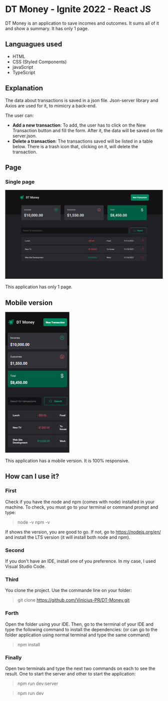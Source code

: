 # DT Money - Ignite 2022 - React JS

DT Money is an application to save incomes and outcomes. It sums all of it and show a summary. It has only 1 page.

## Languagues used
* HTML
* CSS (Styled Components)
* javaScript
* TypeScript

## Explanation

The data about transactions is saved in a json file. Json-server library and Axios are used for it, to mimicry a back-end.

The user can:

* **Add a new transaction**: To add, the user has to click on the New Transaction button and fill the form. After it, the data will be saved on file server.json.
* **Delete a transaction**: The transactions saved will be listed in a table below. There is a trash icon that, clicking on it, will delete the transaction.

## Page
### Single page

![Single Page](screenshots/singlePage.png)

This application has only 1 page.

## Mobile version

![Mobile Page](screenshots/mobileVersion.png)

This application has a mobile version. It is 100% responsive.

## How can I use it?

### First
Check if you have the node and npm (comes with node) installed in your machine. To check, you must go to your terminal or command prompt and type:
> node -v
> npm -v

If shows the version, you are good to go. If not, go to https://nodejs.org/en/ and install the LTS version (it will install both node and npm).

### Second

If you don't have an IDE, install one of you preference. In my case, I used Visual Studio Code.

### Third

You clone the project. Use the commande line on your folder:
 > git clone https://github.com/Vinicius-PR/DT-Money.git
 
 ### Forth
 
Open the folder using your IDE. Then, go to the terminal of your IDE and type the following command to install the dependencies: (or can go to the folder application using normal terminal and type the same command)
 > npm install
 
 ### Finally
 
Open two terminals and type the next two commands on each to see the result. One to start the server and other to start the application:
 > npm run dev:server
 
 > npm run dev
